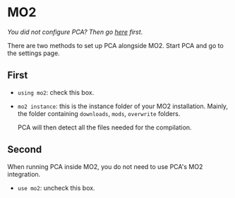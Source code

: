 # MO2

_You did not configure PCA? Then go [here](configuration) first_.

There are two methods to set up PCA alongside MO2. Start PCA and go to the settings page.

## First

- `using mo2`: check this box.
- `mo2 instance`: this is the instance folder of your MO2 installation.
  Mainly, the folder containing `downloads`, `mods`, `overwrite` folders.

  PCA will then detect all the files needed for the compilation.

## Second

When running PCA inside MO2, you do not need to use PCA's MO2 integration.

- `use mo2`: uncheck this box.
